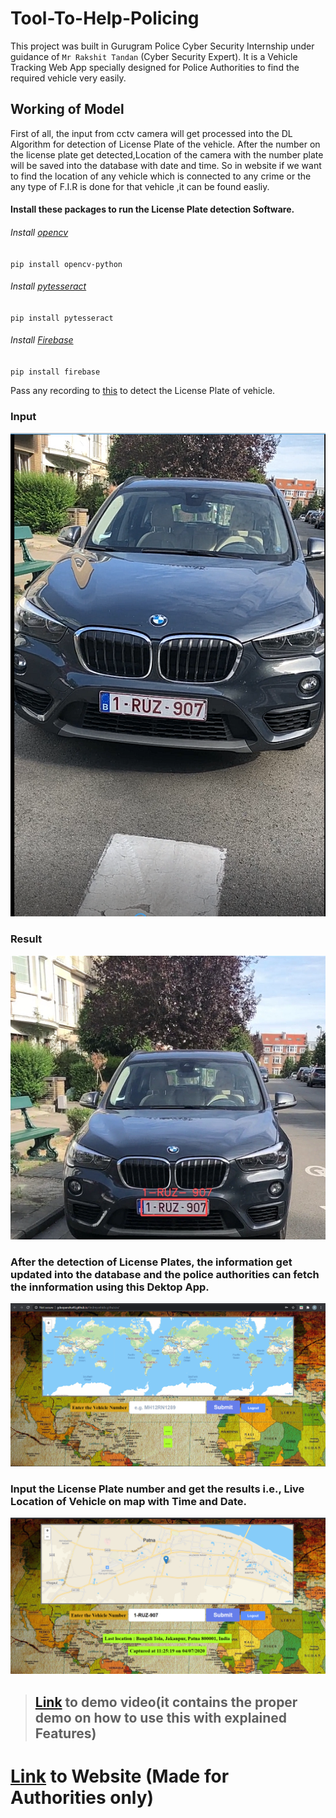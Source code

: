 # Tool-To-Help-Policing
This project was built in Gurugram Police Cyber Security Internship under guidance of `Mr Rakshit Tandan` (Cyber Security Expert). It is a Vehicle Tracking Web App specially designed for Police Authorities to find the required vehicle very easily.
## Working of Model
First of all, the input from cctv camera will get processed into the DL Algorithm for detection of License Plate of the vehicle. After the number on the license plate get detected,Location of the camera with the number plate will be saved into the database with date and time. So in website if we want to find the location of any vehicle which is connected to any crime or the any type of F.I.R is done for that vehicle ,it can be found easliy.
#### Install these packages to run the License Plate detection Software.
###### Install [opencv](https://pypi.org/project/opencv-python/)
`pip install opencv-python`

###### Install [pytesseract](https://pypi.org/project/pytesseract/)
`pip install pytesseract`

###### Install [Firebase](https://pypi.org/project/firebase/)
`pip install firebase`

Pass any recording to [this](https://github.com/Ruchikamodgil/Tool-to-help-policing/blob/master/Vehicle%20License%20Plate%20Detection.ipynb) to detect the License Plate of vehicle.

### Input
![img](https://github.com/Ruchikamodgil/Tool-to-help-policing/blob/master/input.png)
### Result
![img](https://github.com/Ruchikamodgil/Tool-to-help-policing/blob/master/result.png)

### After the detection of License Plates, the information get updated into the database and the police authorities can fetch the innformation using this Dektop App.
![img](https://github.com/Ruchikamodgil/Tool-to-help-policing/blob/master/web%20page.png)


### Input the License Plate number and get the results i.e., Live Location of Vehicle on map with Time and Date.
![img](https://github.com/Ruchikamodgil/Tool-to-help-policing/blob/master/web%20results.png)



> ## [Link](https://drive.google.com/file/d/1HKoMZYo1Nr1DIwAz_hGTtDlGtpqxFk75/view?usp=sharing) to demo video(it contains the proper demo on how to use this with explained Features)

# [Link](https://gdeepanshu46.github.io/findmyvehicle.github.io/) to Website (Made for Authorities only)
